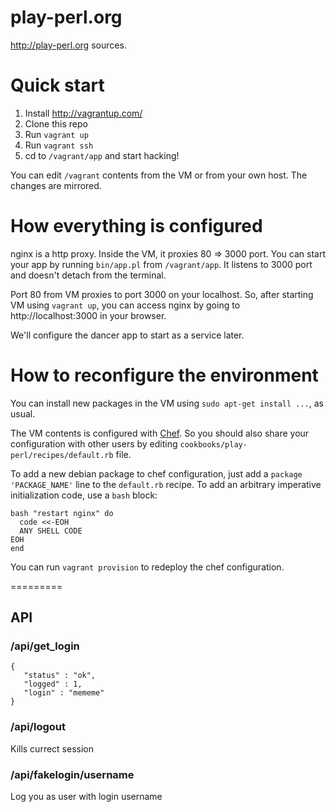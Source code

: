 play-perl.org
=========

http://play-perl.org sources.

Quick start
=========

1. Install http://vagrantup.com/
2. Clone this repo
3. Run `vagrant up`
4. Run `vagrant ssh`
5. cd to `/vagrant/app` and start hacking!

You can edit `/vagrant` contents from the VM or from your own host. The changes are mirrored.

How everything is configured
=========

nginx is a http proxy. Inside the VM, it proxies 80 => 3000 port.
You can start your app by running `bin/app.pl` from `/vagrant/app`.
It listens to 3000 port and doesn't detach from the terminal.

Port 80 from VM proxies to port 3000 on your localhost.
So, after starting VM using `vagrant up`, you can access nginx by going to http://localhost:3000 in your browser.

We'll configure the dancer app to start as a service later.

How to reconfigure the environment
=========

You can install new packages in the VM using `sudo apt-get install ...`, as usual.

The VM contents is configured with [Chef](http://www.opscode.com/chef/).
So you should also share your configuration with other users by editing `cookbooks/play-perl/recipes/default.rb` file.

To add a new debian package to chef configuration, just add a `package 'PACKAGE_NAME'` line to the `default.rb` recipe.
To add an arbitrary imperative initialization code, use a `bash` block:

```
bash "restart nginx" do
  code <<-EOH
  ANY SHELL CODE
EOH
end
```

You can run `vagrant provision` to redeploy the chef configuration.

=========

## API

### /api/get_login

    {
       "status" : "ok",
       "logged" : 1,
       "login" : "mememe"
    }

### /api/logout

Kills currect session

### /api/fakelogin/username

Log you as user with login username
